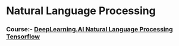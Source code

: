 # Natural Language Processing

### Course:- [DeepLearning.AI Natural Language Processing Tensorflow](https://github.com/vaasu2002/Tensorflow/tree/main/TensorFlow%20Developer%20Certificate/Natural%20Language%20Processing%20in%20TensorFlow)
